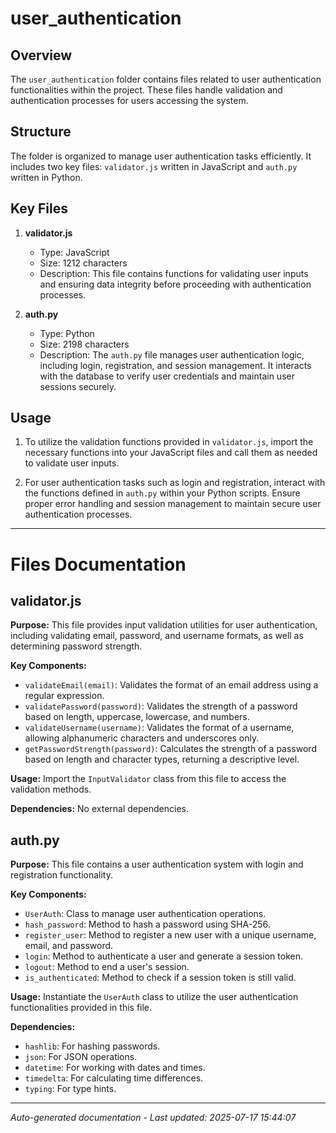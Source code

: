 # user_authentication

## Overview
The `user_authentication` folder contains files related to user authentication functionalities within the project. These files handle validation and authentication processes for users accessing the system.

## Structure
The folder is organized to manage user authentication tasks efficiently. It includes two key files: `validator.js` written in JavaScript and `auth.py` written in Python.

## Key Files
1. **validator.js**
   - Type: JavaScript
   - Size: 1212 characters
   - Description: This file contains functions for validating user inputs and ensuring data integrity before proceeding with authentication processes.

2. **auth.py**
   - Type: Python
   - Size: 2198 characters
   - Description: The `auth.py` file manages user authentication logic, including login, registration, and session management. It interacts with the database to verify user credentials and maintain user sessions securely.

## Usage
1. To utilize the validation functions provided in `validator.js`, import the necessary functions into your JavaScript files and call them as needed to validate user inputs.
   
2. For user authentication tasks such as login and registration, interact with the functions defined in `auth.py` within your Python scripts. Ensure proper error handling and session management to maintain secure user authentication processes.

---

# Files Documentation

## validator.js

**Purpose:** This file provides input validation utilities for user authentication, including validating email, password, and username formats, as well as determining password strength.

**Key Components:**
- `validateEmail(email)`: Validates the format of an email address using a regular expression.
- `validatePassword(password)`: Validates the strength of a password based on length, uppercase, lowercase, and numbers.
- `validateUsername(username)`: Validates the format of a username, allowing alphanumeric characters and underscores only.
- `getPasswordStrength(password)`: Calculates the strength of a password based on length and character types, returning a descriptive level.

**Usage:** Import the `InputValidator` class from this file to access the validation methods.

**Dependencies:** No external dependencies.

## auth.py

**Purpose:** This file contains a user authentication system with login and registration functionality.

**Key Components:**
- `UserAuth`: Class to manage user authentication operations.
- `hash_password`: Method to hash a password using SHA-256.
- `register_user`: Method to register a new user with a unique username, email, and password.
- `login`: Method to authenticate a user and generate a session token.
- `logout`: Method to end a user's session.
- `is_authenticated`: Method to check if a session token is still valid.

**Usage:** Instantiate the `UserAuth` class to utilize the user authentication functionalities provided in this file.

**Dependencies:**
- `hashlib`: For hashing passwords.
- `json`: For JSON operations.
- `datetime`: For working with dates and times.
- `timedelta`: For calculating time differences.
- `typing`: For type hints.

---
*Auto-generated documentation - Last updated: 2025-07-17 15:44:07*
